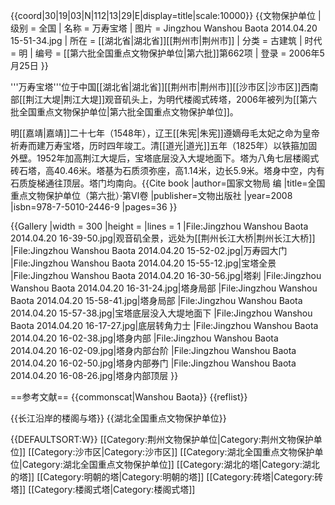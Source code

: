 {{coord|30|19|03|N|112|13|29|E|display=title|scale:10000}}
{{文物保护单位
| 级别 = 全国
| 名称 = 万寿宝塔
| 图片 = Jingzhou Wanshou Baota 2014.04.20 15-51-34.jpg
| 所在 = [[湖北省|湖北省]][[荆州市|荆州市]]
| 分类 = 古建筑
| 时代 = 明
| 编号 = [[第六批全国重点文物保护单位|第六批]]第662项
| 登录 = 2006年5月25日
}}

'''万寿宝塔'''位于中国[[湖北省|湖北省]][[荆州市|荆州市]][[沙市区|沙市区]]西南部[[荆江大堤|荆江大堤]]观音矶头上，为明代楼阁式砖塔，2006年被列为[[第六批全国重点文物保护单位|第六批全国重点文物保护单位]]。

明[[嘉靖|嘉靖]]二十七年（1548年），辽王[[朱宪|朱宪]]遵嫡母毛太妃之命为皇帝祈寿而建万寿宝塔，历时四年竣工。清[[道光|道光]]五年（1825年）以铁箍加固外壁。1952年加高荆江大堤后，宝塔底层没入大堤地面下。塔为八角七层楼阁式砖石塔，高40.46米。塔基为石质须弥座，高1.14米，边长5.9米。塔身中空，内有石质旋梯通往顶层。塔门均南向。<ref>{{Cite book |author=国家文物局 编 |title=全国重点文物保护单位（第六批）·第Ⅵ卷 |publisher=文物出版社 |year=2008 |isbn=978-7-5010-2446-9 |pages=36 }}</ref>

{{Gallery
|width = 300
|height = 
|lines = 1
|File:Jingzhou Wanshou Baota 2014.04.20 16-39-50.jpg|观音矶全景，远处为[[荆州长江大桥|荆州长江大桥]]
|File:Jingzhou Wanshou Baota 2014.04.20 15-52-02.jpg|万寿园大门
|File:Jingzhou Wanshou Baota 2014.04.20 15-55-12.jpg|宝塔全景
|File:Jingzhou Wanshou Baota 2014.04.20 16-30-56.jpg|塔刹
|File:Jingzhou Wanshou Baota 2014.04.20 16-31-24.jpg|塔身局部
|File:Jingzhou Wanshou Baota 2014.04.20 15-58-41.jpg|塔身局部
|File:Jingzhou Wanshou Baota 2014.04.20 15-57-38.jpg|宝塔底层没入大堤地面下
|File:Jingzhou Wanshou Baota 2014.04.20 16-17-27.jpg|底层转角力士
|File:Jingzhou Wanshou Baota 2014.04.20 16-02-38.jpg|塔身内部
|File:Jingzhou Wanshou Baota 2014.04.20 16-02-09.jpg|塔身内部台阶
|File:Jingzhou Wanshou Baota 2014.04.20 16-02-50.jpg|塔身内部券门
|File:Jingzhou Wanshou Baota 2014.04.20 16-08-26.jpg|塔身内部顶层
}}

==参考文献==
{{commonscat|Wanshou Baota}}
{{reflist}}

{{长江沿岸的楼阁与塔}}
{{湖北全国重点文物保护单位}}

{{DEFAULTSORT:W}}
[[Category:荆州文物保护单位|Category:荆州文物保护单位]]
[[Category:沙市区|Category:沙市区]]
[[Category:湖北全国重点文物保护单位|Category:湖北全国重点文物保护单位]]
[[Category:湖北的塔|Category:湖北的塔]]
[[Category:明朝的塔|Category:明朝的塔]]
[[Category:砖塔|Category:砖塔]]
[[Category:楼阁式塔|Category:楼阁式塔]]